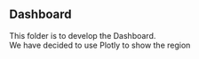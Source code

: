 ## Dashboard
This folder is to develop the Dashboard.\
We have decided to use Plotly to show the region